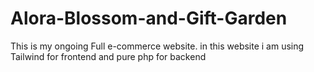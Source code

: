 # Alora-Blossom-and-Gift-Garden
This is my ongoing Full e-commerce website. in this website i am using Tailwind for frontend and pure php for backend
